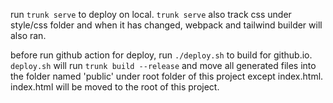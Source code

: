 run `trunk serve` to deploy on local. `trunk serve` also track css under style/css folder and when it has changed, webpack and tailwind builder will also ran.

before run github action for deploy, run `./deploy.sh` to build for github.io. `deploy.sh` will run `trunk build --release` and move all generated files into the folder named 'public' under root folder of this project except index.html.   
index.html will be moved to the root of this project.   
